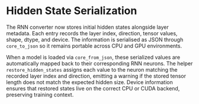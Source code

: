 # Hidden State Serialization

The RNN converter now stores initial hidden states alongside layer metadata.
Each entry records the layer index, direction, tensor values, shape, dtype,
and device. The information is serialised as JSON through `core_to_json` so it
remains portable across CPU and GPU environments.

When a model is loaded via `core_from_json`, these serialized values are
automatically mapped back to their corresponding RNN neurons.  The helper
`restore_hidden_states` assigns each value to the neuron matching the recorded
layer index and direction, emitting a warning if the stored tensor length does
not match the expected hidden size.  Device information ensures that restored
states live on the correct CPU or CUDA backend, preserving training context.
